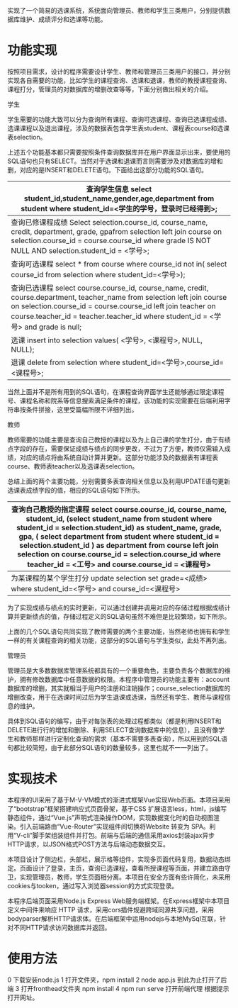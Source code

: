 

实现了一个简易的选课系统，系统面向管理员、教师和学生三类用户，分别提供数据库维护、成绩评分和选课等功能。

# 功能实现

​      按照项目需求，设计的程序需要设计学生、教师和管理员三类用户的接口，并分别实现各自需要的功能，比如学生的课程查询、选课和退课，教师的教授课程查询、课程打分，管理员的对数据库的增删改查等等，下面分别做出相关的介绍。

学生

​      学生需要的功能大致可以分为查询所有课程、查询可选课程、查询已选课程成绩、选课课程以及退出课程，涉及的数据表包含学生表student、课程表course和选课表selection。

​      上述五个功能基本都只需要按照条件查询数据库并在用户界面显示出来，要使用的SQL语句也只有SELECT。当然对于选课和退课而言则需要涉及对数据库的增和删，对应的是INSERT和DELETE语句。下面给出这部分功能的SQL语句。

| 查询学生信息   select   student_id,student_name,gender,age,department from student where   student_id=<学生的学号，登录时已经得到>; |
| ------------------------------------------------------------ |
| 查询已修课程成绩    Select selection.course_id, course_name, credit,   department, grade, gpafrom selection left join course on selection.course_id =   course.course_id where grade IS NOT NULL AND selection.student_id = <学号>; |
| 查询可选课程   select * from course where course_id not in( select course_id from selection where   student_id=<学号>); |
| 查询已选课程   select course.course_id, course_name, credit,   course.department, teacher_name from selection left join course on   selection.course_id = course.course_id left join teacher on course.teacher_id   = teacher.teacher_id where student_id = <学号>   and grade is null; |
| 选课   insert into selection values( <学号>, <课程号>, NULL,   NULL); |
| 退课   delete from selection where student_id=<学号>,course_id=<课程号>; |

​      当然上面并不是所有用到的SQL语句，在课程查询界面学生还能够通过限定课程号、课程名称和院系等信息搜索满足条件的课程，该功能的实现需要在后端利用字符串按条件拼接，这里受篇幅所限不详细列出。

教师

​      教师需要的功能主要是查询自己教授的课程以及为上自己课的学生打分，由于有绩点字段的存在，需要保证成绩与绩点的同步更改，不过为了方便，教师仅需输入成绩，对应的绩点将由系统自动计算并更新。这部分功能涉及的数据表有课程表course、教师表teacher以及选课表selection。

​      总结上面的两个主要功能，分别需要多表查询相关信息以及利用UPDATE语句更新选课表成绩字段的值，相应的SQL语句如下所示。

| 查询自己教授的指定课程   select course.course_id, course_name,   student_id, (select student_name from student where student_id =   selection.student_id) as student_name, grade, gpa, ( select department from   student where student_id = selection.student_id ) as department from course   left join selection on course.course_id = selection.course_id where   teacher_id = <工号>   and course.course_id = <课程号> |
| ------------------------------------------------------------ |
| 为某课程的某个学生打分   update selection set grade=<成绩> where student_id=<学号> and course_id=<课程号> |

​      为了实现成绩与绩点的实时更新，可以通过创建并调用对应的存储过程根据成绩计算并更新绩点的值，存储过程定义的SQL语句虽然不难但是比较繁琐，如下所示。



​      上面的几个SQL语句共同实现了教师需要的两个主要功能，当然老师也拥有和学生一样的有关课程查询的相关功能，这部分的SQL语句与学生类似，此处不再列出。

管理员

​      管理员是大多数数据库管理系统都具有的一个重要角色，主要负责各个数据库的维护，拥有修改数据库中任意数据的权限。本程序中管理员的功能主要有：account数据库的增删，其实就相当于用户的注册和注销操作；course_selection数据库的增删改查，用于在选课时间过后为学生退课或选课，当然还有学生、教师与课程信息的维护。

​      具体到SQL语句的编写，由于对每张表的处理过程都类似（都是利用INSERT和DELETE进行行的增加和删除、利用SELECT查询数据库中的信息），且没有像学生和教师那样进行定制化查询的需求（基本不需要多表查询），所以用到的SQL语句都比较简短，由于此部分SQL语句的数量较多，这里也就不一一列出了。

# 实现技术

本程序的UI采用了基于M-V-VM模式的渐进式框架Vue实现Web页面。本项目采用了“bootstrap”框架搭建响应式页面骨架，基于CSS 扩展语言less，html，js编写静态组件，通过“Vue.js”声明式渲染操作DOM，实现数据变化时的自动视图渲染。引入前端路由“Vue-Router”实现组件间切换将Website 转变为 SPA。利用“V-cli”脚手架组装组件并打包。前端与后端的通信采用axios封装ajax异步HTTP请求，以JSON格式POST方法与后端动态数据交互。

本项目设计了侧边栏，头部栏，展示格等组件，实现多页面代码复用，数据动态绑定。页面设计了登录，主页，查询已选课程，查看所授课程等页面，并建立路由守卫，实现管理员，教师，学生页面相分离。本项目在安全方面有些许简化，未采用cookies与tooken，通过写入浏览器session的方式实现登录。

本程序后端页面采用Node.js Express Web服务端框架。在Express框架中本项目定义中间件来响应 HTTP 请求，采用cors插件规避跨域同源共享问题，采用bodyparser解析HTTP请求体。在后端框架中运用nodejs与本地MySql互联，针对不同HTTP请求访问数据库并返回。

# 使用方法

0 下载安装node.js 
1 打开文件夹，npm install 
2 node app.js 到此为止打开了后端
3 打开fronthead文件夹 npm install
4 npm run serve 打开前端代理 根据提示打开网址。